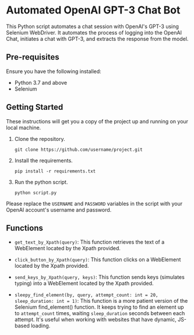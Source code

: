 # Automated OpenAI GPT-3 Chat Bot

This Python script automates a chat session with OpenAI's GPT-3 using Selenium WebDriver. It automates the process of logging into the OpenAI Chat, initiates a chat with GPT-3, and extracts the response from the model.

## Pre-requisites

Ensure you have the following installed:

- Python 3.7 and above
- Selenium
## Getting Started

These instructions will get you a copy of the project up and running on your local machine.

1. Clone the repository.

   `git clone https://github.com/username/project.git`

2. Install the requirements.

   `pip install -r requirements.txt`

3. Run the python script.

   `python script.py`

Please replace the `USERNAME` and `PASSWORD` variables in the script with your OpenAI account's username and password.

## Functions

- `get_text_by_Xpath(query)`: This function retrieves the text of a WebElement located by the Xpath provided.

- `click_button_by_Xpath(query)`: This function clicks on a WebElement located by the Xpath provided.

- `send_keys_by_Xpath(query, keys)`: This function sends keys (simulates typing) into a WebElement located by the Xpath provided.

- `sleepy_find_element(by, query, attempt_count: int = 20, sleep_duration: int = 1)`: This function is a more patient version of the Selenium find_element() function. It keeps trying to find an element up to `attempt_count` times, waiting `sleep_duration` seconds between each attempt. It's useful when working with websites that have dynamic, JS-based loading.
